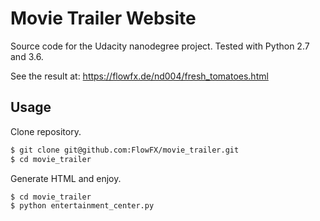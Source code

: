 # Movie Trailer Website
Source code for the Udacity nanodegree project. Tested with Python 2.7 and 3.6.

See the result at: https://flowfx.de/nd004/fresh_tomatoes.html

## Usage
Clone repository.
```bash
$ git clone git@github.com:FlowFX/movie_trailer.git
$ cd movie_trailer
```

Generate HTML and enjoy.
```bash
$ cd movie_trailer
$ python entertainment_center.py
```
